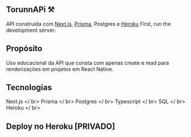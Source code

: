 ## TorunnAPi ⚒

API construída com [Next.js](https://nextjs.org/), [Prisma](https://www.prisma.io/), Postgres e [Heroku](https://www.heroku.com/)
First, run the development server:

## Propósito

Uso educacional da API que consta com apenas create e read para renderizações em projetos em React Native.

## Tecnologias

Next.js </ br>
Prisma </ br>
Postgres </ br>
Typescript </ br>
SQL </ br>
Heroku </ br>


## Deploy no Heroku [PRIVADO]
